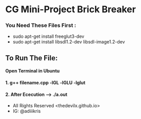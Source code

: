 # CG Mini-Project Brick Breaker

### You Need These Files First :
* sudo apt-get install freeglut3-dev
* sudo apt-get install libsdl1.2-dev libsdl-image1.2-dev

## To Run The File:

#### Open Terminal in Ubuntu

#### 1. g++ filename.cpp -lGL -lGLU -lglut

#### 2. After Ececution --> ./a.out

* All Rights Reserved <thedevilx.github.io>
* IG: @adiiikris
